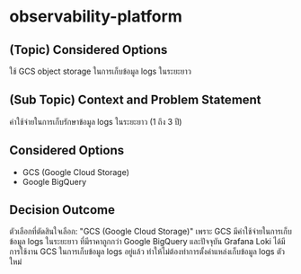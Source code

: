 # observability-platform


## (Topic) Considered Options 
ใช้ GCS object storage ในการเก็บข้อมูล logs ในระยะยาว

## (Sub Topic) Context and Problem Statement

ค่าใช้จ่ายในการเก็บรักษาข้อมูล logs ในระยะยาว (1 ถึง 3 ปี)

## Considered Options

* GCS (Google Cloud Storage)
* Google BigQuery

## Decision Outcome

ตัวเลือกที่ตัดสินใจเลือก: "GCS (Google Cloud Storage)" เพราะ GCS มีค่าใช้จ่ายในการเก็บข้อมูล logs ในระยะยาว ที่มีราคาถูกกว่า Google BigQuery และปัจจุบัน Grafana Loki ได้มีการใช้งาน GCS ในการเก็บข้อมูล logs อยู่แล้ว ทำให้ไม่ต้องทำการตั้งค่าแหล่งเก็บข้อมูล logs ตัวใหม่
